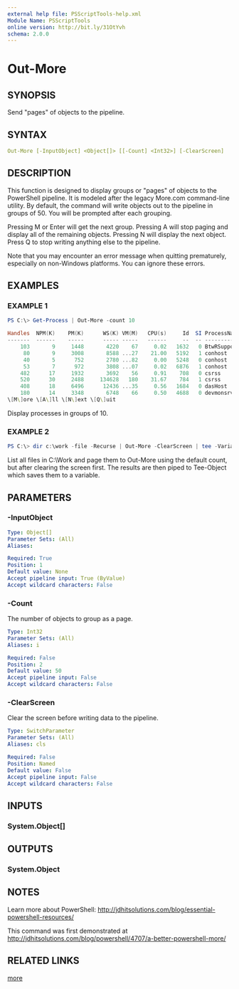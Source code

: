 ```yaml
---
external help file: PSScriptTools-help.xml
Module Name: PSScriptTools
online version: http://bit.ly/31OtYvh
schema: 2.0.0
---
```


# Out-More

## SYNOPSIS

Send "pages" of objects to the pipeline.

## SYNTAX

```yaml
Out-More [-InputObject] <Object[]> [[-Count] <Int32>] [-ClearScreen]
```

## DESCRIPTION

This function is designed to display groups or "pages" of objects to the PowerShell pipeline. It is modeled after the legacy More.com command-line utility. By default, the command will write objects out to the pipeline in groups of 50. You will be prompted after each grouping.

Pressing M or Enter will get the next group. Pressing A will stop paging and display all of the remaining objects. Pressing N will display the next object. Press Q to stop writing anything else to the pipeline.

Note that you may encounter an error message when quitting prematurely, especially on non-Windows platforms. You can ignore these errors.

## EXAMPLES

### EXAMPLE 1

```powershell
PS C:\> Get-Process | Out-More -count 10

Handles  NPM(K)    PM(K)      WS(K) VM(M)   CPU(s)     Id  SI ProcessName
-------  ------    -----      ----- -----   ------     --  -- -----------
    103       9     1448       4220    67     0.02   1632   0 BtwRSupportService
     80       9     3008       8588 ...27    21.00   5192   1 conhost
     40       5      752       2780 ...82     0.00   5248   0 conhost
     53       7      972       3808 ...07     0.02   6876   1 conhost
    482      17     1932       3692    56     0.91    708   0 csrss
    520      30     2488     134628   180    31.67    784   1 csrss
    408      18     6496      12436 ...35     0.56   1684   0 dasHost
    180      14     3348       6748    66     0.50   4688   0 devmonsrv
\[M\]ore \[A\]ll \[N\]ext \[Q\]uit
```

Display processes in groups of 10.

### EXAMPLE 2

```powershell
PS C:\> dir c:\work -file -Recurse | Out-More -ClearScreen | tee -Variable work
```

List all files in C:\Work and page them to Out-More using the default count, but after clearing the screen first. The results are then piped to Tee-Object which saves them to a variable.

## PARAMETERS

### -InputObject

```yaml
Type: Object[]
Parameter Sets: (All)
Aliases:

Required: True
Position: 1
Default value: None
Accept pipeline input: True (ByValue)
Accept wildcard characters: False
```

### -Count

The number of objects to group as a page.

```yaml
Type: Int32
Parameter Sets: (All)
Aliases: i

Required: False
Position: 2
Default value: 50
Accept pipeline input: False
Accept wildcard characters: False
```

### -ClearScreen

Clear the screen before writing data to the pipeline.

```yaml
Type: SwitchParameter
Parameter Sets: (All)
Aliases: cls

Required: False
Position: Named
Default value: False
Accept pipeline input: False
Accept wildcard characters: False
```

## INPUTS

### System.Object[]

## OUTPUTS

### System.Object

## NOTES

Learn more about PowerShell: http://jdhitsolutions.com/blog/essential-powershell-resources/

This command was first demonstrated at http://jdhitsolutions.com/blog/powershell/4707/a-better-powershell-more/

## RELATED LINKS

[more]()
